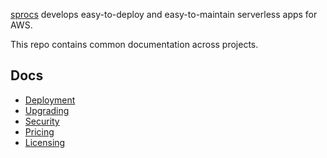 [sprocs](https://sprocs.com) develops easy-to-deploy and easy-to-maintain serverless apps for AWS.

This repo contains common documentation across projects.

## Docs

* [Deployment](deployment.md)
* [Upgrading](upgrading.md)
* [Security](security.md)
* [Pricing](pricing.md)
* [Licensing](licensing.md)
